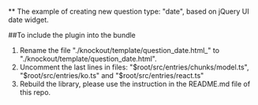 ﻿** The example of creating new question type: "date", based on jQuery UI date widget.

##To include the plugin into the bundle

 1. Rename the file "./knockout/template/question_date.html_" to "./knockout/template/question_date.html".
 2. Uncomment the last lines in files: "$root/src/entries/chunks/model.ts", "$root/src/entries/ko.ts" and "$root/src/entries/react.ts"
 3. Rebuild the library, please use the instruction in the README.md file of this repo.

